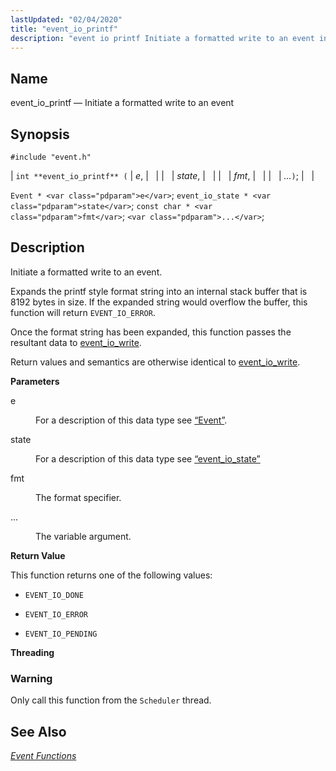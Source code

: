 ```yaml
---
lastUpdated: "02/04/2020"
title: "event_io_printf"
description: "event io printf Initiate a formatted write to an event int event io printf e state fmt Event e event io state state const char fmt Initiate a formatted write to an event Expands the printf style format string into an internal stack buffer that is 8192 bytes in size..."
---
```


<a name="apis.event_io_printf"></a> 
## Name

event_io_printf — Initiate a formatted write to an event

## Synopsis

`#include "event.h"`

| `int **event_io_printf** (` | <var class="pdparam">e</var>, |   |
|   | <var class="pdparam">state</var>, |   |
|   | <var class="pdparam">fmt</var>, |   |
|   | <var class="pdparam">...</var>`)`; |   |

`Event * <var class="pdparam">e</var>`;
`event_io_state * <var class="pdparam">state</var>`;
`const char * <var class="pdparam">fmt</var>`;
`<var class="pdparam">...</var>`;<a name="idp51581104"></a> 
## Description

Initiate a formatted write to an event.

Expands the printf style format string into an internal stack buffer that is 8192 bytes in size. If the expanded string would overflow the buffer, this function will return `EVENT_IO_ERROR`.

Once the format string has been expanded, this function passes the resultant data to [event_io_write](/momentum/3/3-api/apis-event-io-write).

Return values and semantics are otherwise identical to [event_io_write](/momentum/3/3-api/apis-event-io-write).

**<a name="idp51585536"></a> Parameters**

<dl class="variablelist">

<dt>e</dt>

<dd>

For a description of this data type see [“Event”](/momentum/3/3-api/structs-event).

</dd>

<dt>state</dt>

<dd>

For a description of this data type see [“event_io_state”](/momentum/3/3-api/structs-event-io-state)

</dd>

<dt>fmt</dt>

<dd>

The format specifier.

</dd>

<dt>...</dt>

<dd>

The variable argument.

</dd>

</dl>

**<a name="idp51594896"></a> Return Value**

This function returns one of the following values:

*   `EVENT_IO_DONE`

*   `EVENT_IO_ERROR`

*   `EVENT_IO_PENDING`

**<a name="idp51600320"></a> Threading**
### Warning

Only call this function from the `Scheduler` thread.

<a name="idp51602624"></a> 
## See Also

[*Event Functions*](/momentum/3/3-api/event)